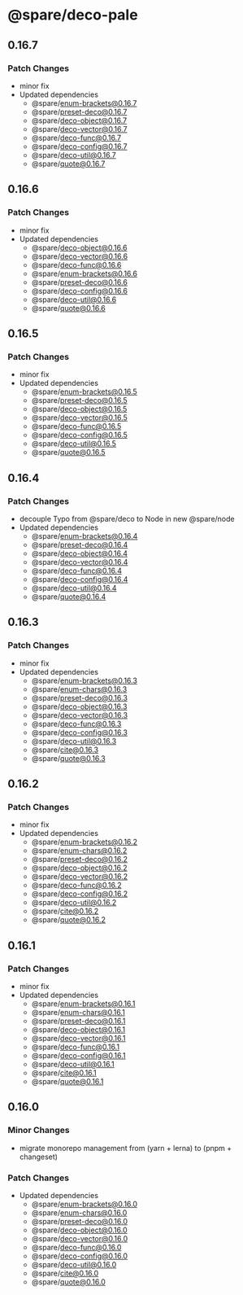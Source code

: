 # @spare/deco-pale

## 0.16.7

### Patch Changes

- minor fix
- Updated dependencies
  - @spare/enum-brackets@0.16.7
  - @spare/preset-deco@0.16.7
  - @spare/deco-object@0.16.7
  - @spare/deco-vector@0.16.7
  - @spare/deco-func@0.16.7
  - @spare/deco-config@0.16.7
  - @spare/deco-util@0.16.7
  - @spare/quote@0.16.7

## 0.16.6

### Patch Changes

- minor fix
- Updated dependencies
  - @spare/deco-object@0.16.6
  - @spare/deco-vector@0.16.6
  - @spare/deco-func@0.16.6
  - @spare/enum-brackets@0.16.6
  - @spare/preset-deco@0.16.6
  - @spare/deco-config@0.16.6
  - @spare/deco-util@0.16.6
  - @spare/quote@0.16.6

## 0.16.5

### Patch Changes

- minor fix
- Updated dependencies
  - @spare/enum-brackets@0.16.5
  - @spare/preset-deco@0.16.5
  - @spare/deco-object@0.16.5
  - @spare/deco-vector@0.16.5
  - @spare/deco-func@0.16.5
  - @spare/deco-config@0.16.5
  - @spare/deco-util@0.16.5
  - @spare/quote@0.16.5

## 0.16.4

### Patch Changes

- decouple Typo from @spare/deco to Node in new @spare/node
- Updated dependencies
  - @spare/enum-brackets@0.16.4
  - @spare/preset-deco@0.16.4
  - @spare/deco-object@0.16.4
  - @spare/deco-vector@0.16.4
  - @spare/deco-func@0.16.4
  - @spare/deco-config@0.16.4
  - @spare/deco-util@0.16.4
  - @spare/quote@0.16.4

## 0.16.3

### Patch Changes

- minor fix
- Updated dependencies
  - @spare/enum-brackets@0.16.3
  - @spare/enum-chars@0.16.3
  - @spare/preset-deco@0.16.3
  - @spare/deco-object@0.16.3
  - @spare/deco-vector@0.16.3
  - @spare/deco-func@0.16.3
  - @spare/deco-config@0.16.3
  - @spare/deco-util@0.16.3
  - @spare/cite@0.16.3
  - @spare/quote@0.16.3

## 0.16.2

### Patch Changes

- minor fix
- Updated dependencies
  - @spare/enum-brackets@0.16.2
  - @spare/enum-chars@0.16.2
  - @spare/preset-deco@0.16.2
  - @spare/deco-object@0.16.2
  - @spare/deco-vector@0.16.2
  - @spare/deco-func@0.16.2
  - @spare/deco-config@0.16.2
  - @spare/deco-util@0.16.2
  - @spare/cite@0.16.2
  - @spare/quote@0.16.2

## 0.16.1

### Patch Changes

- minor fix
- Updated dependencies
  - @spare/enum-brackets@0.16.1
  - @spare/enum-chars@0.16.1
  - @spare/preset-deco@0.16.1
  - @spare/deco-object@0.16.1
  - @spare/deco-vector@0.16.1
  - @spare/deco-func@0.16.1
  - @spare/deco-config@0.16.1
  - @spare/deco-util@0.16.1
  - @spare/cite@0.16.1
  - @spare/quote@0.16.1

## 0.16.0

### Minor Changes

- migrate monorepo management from (yarn + lerna) to (pnpm + changeset)

### Patch Changes

- Updated dependencies
  - @spare/enum-brackets@0.16.0
  - @spare/enum-chars@0.16.0
  - @spare/preset-deco@0.16.0
  - @spare/deco-object@0.16.0
  - @spare/deco-vector@0.16.0
  - @spare/deco-func@0.16.0
  - @spare/deco-config@0.16.0
  - @spare/deco-util@0.16.0
  - @spare/cite@0.16.0
  - @spare/quote@0.16.0
